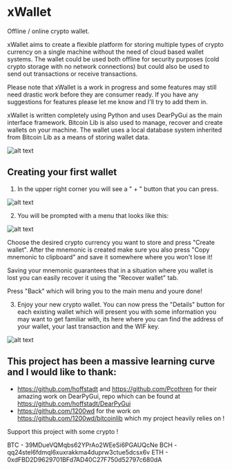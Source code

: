 # xWallet
Offline / online crypto wallet.


xWallet aims to create a flexible platform for storing multiple types of crypto currency on a single machine without the need of cloud based wallet systems. The wallet could be used both offline for security purposes (cold crypto storage with no network connections) but could also be used to send out transactions or receive transactions.

Please note that xWallet is a work in progress and some features may still need drastic work before they are consumer ready. If you have any suggestions for features please let me know and I'll try to add them in. 

xWallet is written completely using Python and uses DearPyGui as the main interface framework. Bitcoin Lib is also used to manage, recover and create wallets on your machine. The wallet uses a local database system inherited from Bitcoin Lib as a means of storing wallet data. 

![alt text](https://i.imgur.com/ePv1coe.png)


## Creating your first wallet


1) In the upper right corner you will see a " + " button that you can press.

![alt text](https://i.imgur.com/1pLBu9F.png)

2) You will be prompted with a menu that looks like this:

![alt text](https://i.imgur.com/NFdU9KM.png)

Choose the desired crypto currency you want to store and press "Create wallet". After the mnemonic is created make sure you also press "Copy mnemonic to clipboard" and save it somewhere where you won't lose it!

Saving your mnemonic guarantees that in a situation where you wallet is lost you can easily recover it using the "Recover wallet" tab.

Press "Back" which will bring you to the main menu and youre done!

3) Enjoy your new crypto wallet. You can now press the "Details" button for each existing wallet which will present you with some information you may want to get familiar with, its here where you can find the address of your wallet, your last transaction and the WIF key.


![alt text](https://i.imgur.com/VP2yLek.png)


## This project has been a massive learning curve and I would like to thank:

- https://github.com/hoffstadt and https://github.com/Pcothren for their amazing work on DearPyGui, repo which can be found at https://github.com/hoffstadt/DearPyGui
- https://github.com/1200wd for the work on https://github.com/1200wd/bitcoinlib which my project heavily relies on !

Support this project with some crypto !

BTC - 39MDueVQMqbs62YPrAo2WEeSi6PGAUQcNe
BCH - qq24stel6fdmql6xuxrakkma4duprw3ctue5dcsx6v
ETH - 0xdFBD2D9629701BFd7AD40C27F750d52797c680dA


